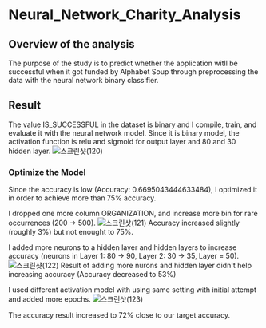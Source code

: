 # Neural_Network_Charity_Analysis
## Overview of the analysis
The purpose of the study is to predict whether the application witll be successful when it got funded by Alphabet Soup through preprocessing the data with the neural network binary classifier. 

## Result
The value IS_SUCCESSFUL in the dataset is binary and I compile, train, and evaluate it with the neural network model. Since it is binary model, the activation function is relu and sigmoid for output layer and 80 and 30 hidden layer. 
![스크린샷(120)](https://user-images.githubusercontent.com/85276431/140628128-146e0f62-9a8b-4ad2-a79e-f73a40f91389.png)

 ### Optimize the Model
 Since the accuracy is low (Accuracy: 0.6695043444633484), I optimized it in order to achieve more than 75% accuracy. 

I dropped one more column ORGANIZATION, and increase more bin for rare occurrences (200 -> 500).
 ![스크린샷(121)](https://user-images.githubusercontent.com/85276431/140628280-22becda1-3401-4b6f-844b-d895c7fb47a1.png)
Accuracy increased slightly (roughly 3%) but not enought to 75%.

I added more neurons to a hidden layer and hidden layers to increase accuracy (neurons in Layer 1: 80 -> 90, Layer 2: 30 -> 35, Layer = 50). 
![스크린샷(122)](https://user-images.githubusercontent.com/85276431/140628360-7f2f4620-eda5-4774-b67c-ab8f3b7e209b.png)
Result of adding more nurons and hidden layer didn't help increasing accuracy (Accuracy decreased to 53%)

I used different activation model with using same setting with initial attempt and added more epochs. 
![스크린샷(123)](https://user-images.githubusercontent.com/85276431/140628417-1674811d-e505-41e5-9100-9e19c45dca22.png)

The accuracy result increased to 72% close to our target accuracy. 

